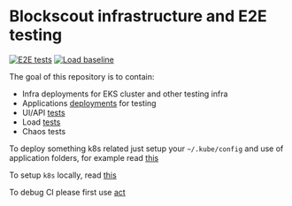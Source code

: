 # Blockscout infrastructure and E2E testing

[![E2E tests](https://github.com/blockscout/blockscout-ci-cd/actions/workflows/e2e.yaml/badge.svg)](https://github.com/blockscout/blockscout-ci-cd/actions/workflows/e2e.yaml)
[![Load baseline](https://github.com/blockscout/blockscout-ci-cd/actions/workflows/load_baseline.yaml/badge.svg)](https://github.com/blockscout/blockscout-ci-cd/actions/workflows/load_baseline.yaml)

The goal of this repository is to contain:
- Infra deployments for EKS cluster and other testing infra
- Applications [deployments](./blockscout) for testing
- UI/API [tests](tests/e2e)
- Load [tests](tests/load)
- Chaos tests

To deploy something k8s related just setup your `~/.kube/config` and use of application folders, for example read [this](./blockscout/README.md)

To setup `k8s` locally, read [this](./blockscout/k3d.md)

To debug CI please first use [act](https://github.com/nektos/act) 
